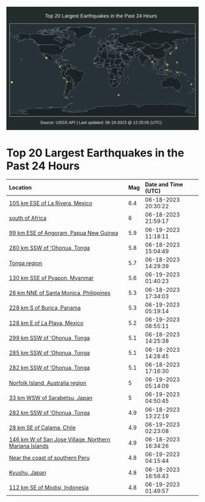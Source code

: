 ![Map](./map.png)

# Top 20 Largest Earthquakes in the Past 24 Hours

| Location | Mag | Date and Time (UTC) |
|:---|:---|:---|
| [105 km ESE of La Rivera, Mexico](https://earthquake.usgs.gov/earthquakes/eventpage/us7000k9f0) | 6.4 | 06-18-2023 20:30:22 |
| [south of Africa](https://earthquake.usgs.gov/earthquakes/eventpage/us7000k9fi) | 6 | 06-18-2023 21:59:17 |
| [99 km ESE of Angoram, Papua New Guinea](https://earthquake.usgs.gov/earthquakes/eventpage/us7000k9jv) | 5.9 | 06-19-2023 11:18:11 |
| [280 km SSW of ‘Ohonua, Tonga](https://earthquake.usgs.gov/earthquakes/eventpage/us7000k9dk) | 5.8 | 06-18-2023 15:04:49 |
| [Tonga region](https://earthquake.usgs.gov/earthquakes/eventpage/us7000k9d8) | 5.7 | 06-18-2023 14:29:39 |
| [130 km SSE of Pyapon, Myanmar](https://earthquake.usgs.gov/earthquakes/eventpage/us7000k9he) | 5.6 | 06-19-2023 01:40:23 |
| [26 km NNE of Santa Monica, Philippines](https://earthquake.usgs.gov/earthquakes/eventpage/us7000k9eb) | 5.3 | 06-18-2023 17:34:03 |
| [228 km S of Burica, Panama](https://earthquake.usgs.gov/earthquakes/eventpage/us7000k9il) | 5.3 | 06-19-2023 05:19:14 |
| [128 km E of La Playa, Mexico](https://earthquake.usgs.gov/earthquakes/eventpage/us7000k9ja) | 5.2 | 06-19-2023 08:55:11 |
| [299 km SSW of ‘Ohonua, Tonga](https://earthquake.usgs.gov/earthquakes/eventpage/us7000k9d7) | 5.1 | 06-18-2023 14:25:38 |
| [285 km SSW of ‘Ohonua, Tonga](https://earthquake.usgs.gov/earthquakes/eventpage/us7000k9d9) | 5.1 | 06-18-2023 14:28:45 |
| [282 km SSW of ‘Ohonua, Tonga](https://earthquake.usgs.gov/earthquakes/eventpage/us7000k9e9) | 5.1 | 06-18-2023 17:16:30 |
| [Norfolk Island, Australia region](https://earthquake.usgs.gov/earthquakes/eventpage/us7000k9ik) | 5 | 06-19-2023 05:14:09 |
| [33 km WSW of Sarabetsu, Japan](https://earthquake.usgs.gov/earthquakes/eventpage/us7000k9ic) | 5 | 06-19-2023 04:50:45 |
| [282 km SSW of ‘Ohonua, Tonga](https://earthquake.usgs.gov/earthquakes/eventpage/us7000k9cz) | 4.9 | 06-18-2023 13:22:19 |
| [28 km SE of Calama, Chile](https://earthquake.usgs.gov/earthquakes/eventpage/us7000k9hk) | 4.9 | 06-19-2023 02:23:08 |
| [146 km W of San Jose Village, Northern Mariana Islands](https://earthquake.usgs.gov/earthquakes/eventpage/us7000k9e4) | 4.9 | 06-18-2023 16:34:26 |
| [Near the coast of southern Peru](https://earthquake.usgs.gov/earthquakes/eventpage/us7000k9i2) | 4.8 | 06-19-2023 04:15:44 |
| [Kyushu, Japan](https://earthquake.usgs.gov/earthquakes/eventpage/us7000k9e7) | 4.8 | 06-18-2023 16:58:43 |
| [112 km SE of Modisi, Indonesia](https://earthquake.usgs.gov/earthquakes/eventpage/us7000k9hf) | 4.8 | 06-19-2023 01:49:57 |
